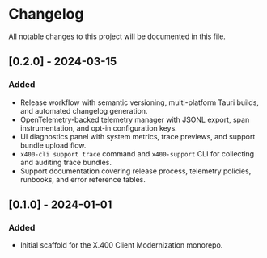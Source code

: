 # Changelog

All notable changes to this project will be documented in this file.

## [0.2.0] - 2024-03-15

### Added

- Release workflow with semantic versioning, multi-platform Tauri builds, and automated changelog generation.
- OpenTelemetry-backed telemetry manager with JSONL export, span instrumentation, and opt-in configuration keys.
- UI diagnostics panel with system metrics, trace previews, and support bundle upload flow.
- `x400-cli support trace` command and `x400-support` CLI for collecting and auditing trace bundles.
- Support documentation covering release process, telemetry policies, runbooks, and error reference tables.

## [0.1.0] - 2024-01-01

### Added

- Initial scaffold for the X.400 Client Modernization monorepo.
